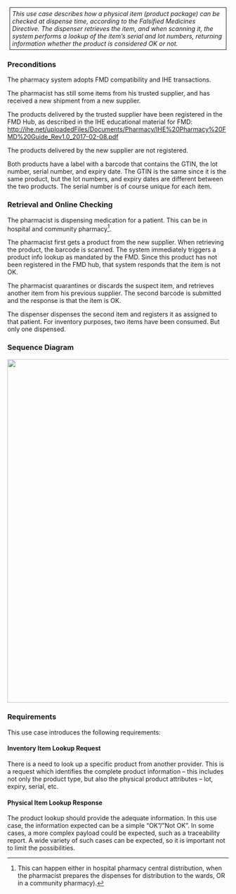 <style>
  .table-usecase {
    width: 100%;
  }

  .table-usecase > thead > tr > th,
  .table-usecase > tbody > tr > th,
  .table-usecase > tfoot > tr > th,
  .table-usecase > thead > tr > td,
  .table-usecase > tbody > tr > td,
  .table-usecase > tfoot > tr > td {
    text-align: center;
  }

  .table-usecase .cell-shaded {
    background-color: #e6e6ff;
  }
  
  .table-usecase .cell-fat-bottom {
    border-bottom-width: 3px;
    border-bottom-color: #cccccc;
  }
</style>

<div style="  border: 1px solid; padding: 5px; margin: 5px;">
<i>This use case describes how a physical item (product package) can be
checked at dispense time, according to the Falsified Medicines
Directive. The dispenser retrieves the item, and when scanning it, the
system performs a lookup of the item’s serial and lot numbers, returning
information whether the product is considered OK or not.</i>
</div>

### Preconditions

The pharmacy system adopts FMD compatibility and IHE transactions.

The pharmacist has still some items from his trusted supplier, and has
received a new shipment from a new supplier.

The products delivered by the trusted supplier have been registered in
the FMD Hub, as described in the IHE educational material for FMD:
[<u>http://ihe.net/uploadedFiles/Documents/Pharmacy/IHE%20Pharmacy%20FMD%20Guide_Rev1.0_2017-02-08.pdf</u>](http://ihe.net/uploadedFiles/Documents/Pharmacy/IHE%20Pharmacy%20FMD%20Guide_Rev1.0_2017-02-08.pdf)

The products delivered by the new supplier are not registered.

Both products have a label with a barcode that contains the GTIN, the
lot number, serial number, and expiry date. The GTIN is the same since
it is the same product, but the lot numbers, and expiry dates are
different between the two products. The serial number is of course
unique for each item.

### Retrieval and Online Checking

The pharmacist is dispensing medication for a patient. This can be in
hospital and community pharmacy[^1].

The pharmacist first gets a product from the new supplier. When
retrieving the product, the barcode is scanned. The system immediately
triggers a product info lookup as mandated by the FMD. Since this
product has not been registered in the FMD hub, that system responds
that the item is not OK.

The pharmacist quarantines or discards the suspect item, and retrieves
another item from his previous supplier. The second barcode is submitted
and the response is that the item is OK.

The dispenser dispenses the second item and registers it as assigned to
that patient. For inventory purposes, two items have been consumed. But
only one dispensed.

### Sequence Diagram

<div style="text-align:center">
<img src="image_UC7_SequenceDiagram.png" style="width:5.88757in;height:8.14593in"/>
</div>

### Requirements

This use case introduces the following requirements:

#### Inventory Item Lookup Request

There is a need to look up a specific product from another provider.
This is a request which identifies the complete product information –
this includes not only the product type, but also the physical product
attributes – lot, expiry, serial, etc.

#### Physical Item Lookup Response

The product lookup should provide the adequate information. In this use
case, the information expected can be a simple “OK”/”Not OK”. In some
cases, a more complex payload could be expected, such as a traceability
report. A wide variety of such cases can be expected, so it is important
not to limit the possibilities.
<br>
<p>
</p>


[^1]: This can happen either in hospital pharmacy central distribution, when the pharmacist prepares the dispenses for distribution to the wards, OR in a community pharmacy).
